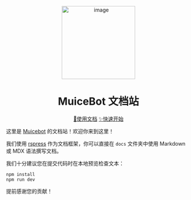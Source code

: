 <div align=center>
  <img width=200 src="https://bot.snowy.moe/logo.png"  alt="image"/>
  <h1 align="center">MuiceBot 文档站</h1>
</div>
<div align=center>
  <a href="https://bot.snowy.moe">📃使用文档</a>
  <a href="https://bot.snowy.moe/guide/setup.html">✨快速开始</a>
</div>

这里是 [Muicebot](https://github.com/Moemu/Muicebot) 的文档站！欢迎你来到这里！

我们使用 [rspress](https://github.com/web-infra-dev/rspress) 作为文档框架，你可以直接在 `docs` 文件夹中使用 Markdown 或 MDX 语法撰写文档。

我们十分建议您在提交代码时在本地预览检查文本：

```shell
npm install
npm run dev
```

提前感谢您的贡献！
